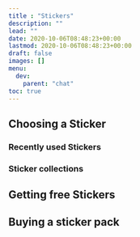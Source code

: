 ```yaml
---
title : "Stickers"
description: ""
lead: ""
date: 2020-10-06T08:48:23+00:00
lastmod: 2020-10-06T08:48:23+00:00
draft: false
images: []
menu:
  dev:
    parent: "chat"
toc: true
---
```


## Choosing a Sticker
### Recently used Stickers
### Sticker collections
## Getting free Stickers
## Buying a sticker pack
